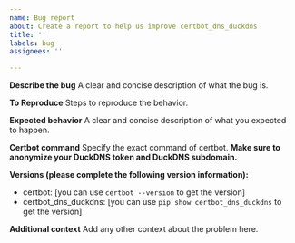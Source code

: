 ```yaml
---
name: Bug report
about: Create a report to help us improve certbot_dns_duckdns
title: ''
labels: bug
assignees: ''

---
```


**Describe the bug**
A clear and concise description of what the bug is.

**To Reproduce**
Steps to reproduce the behavior.

**Expected behavior**
A clear and concise description of what you expected to happen.

**Certbot command**
Specify the exact command of certbot. **Make sure to anonymize your DuckDNS token and DuckDNS subdomain.**

**Versions (please complete the following version information):**
 - certbot: [you can use `certbot --version` to get the version]
 - certbot_dns_duckdns: [you can use `pip show certbot_dns_duckdns` to get the version]

**Additional context**
Add any other context about the problem here.
